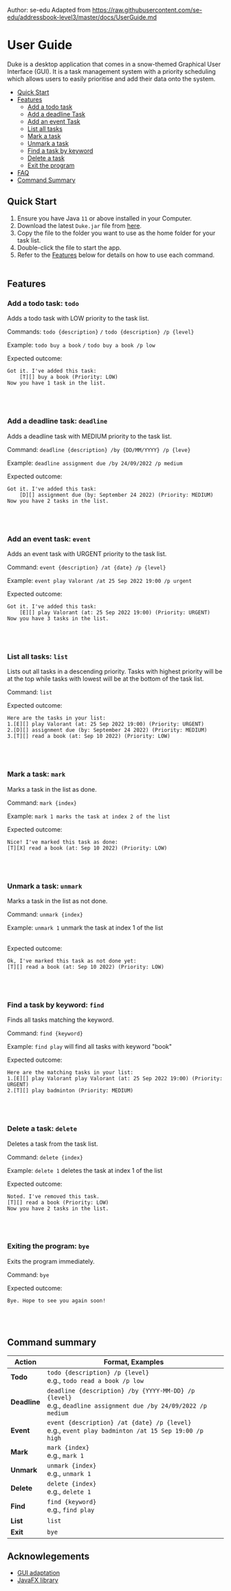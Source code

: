 Author: se-edu
Adapted from https://raw.githubusercontent.com/se-edu/addressbook-level3/master/docs/UserGuide.md

# User Guide
Duke is a desktop application that comes in a snow-themed Graphical User Interface (GUI).
It is a task management system with a priority scheduling which allows users to easily prioritise and add their data onto the system.

- [Quick Start](#quick-start)
- [Features](#features)
    * [Add a todo task](#add-a-todo-task-todo)
    * [Add a deadline Task](#add-a-deadline-task-deadline)
    * [Add an event Task](#add-an-event-task-event)
    * [List all tasks](#list-all-tasks-list)
    * [Mark a task](#mark-a-task-mark)
    * [Unmark a task](#unmark-a-task-unmark)
    * [Find a task by keyword](#find-a-task-by-keyword-find)
    * [Delete a task](#delete-a-task-delete)
    * [Exit the program](#exiting-the-program-bye)
- [FAQ](#faq)
- [Command Summary](#command-summary)

## Quick Start
1. Ensure you have Java `11` or above installed in your Computer.
2. Download the latest `Duke.jar` file from [here](https://github.com/wongyewjon/ip/releases/tag/v0.2).
3. Copy the file to the folder you want to use as the home folder for your task list.
4. Double-click the file to start the app.
5. Refer to the [Features](#Features) below for details on how to use each command.
   <br><br>

## Features
### Add a todo task: `todo`
Adds a todo task with LOW priority to the task list.

Commands: `todo {description}` `/` `todo {description} /p {level}`

Example: `todo buy a book` `/` `todo buy a book /p low`

Expected outcome:
```
Got it. I've added this task:
    [T][] buy a book (Priority: LOW)
Now you have 1 task in the list.
```
<br><br>

### Add a deadline task: `deadline`
Adds a deadline task with MEDIUM priority to the task list.

Command: `deadline {description} /by {DD/MM/YYYY} /p {leve}`

Example: `deadline assignment due /by 24/09/2022 /p medium`

Expected outcome:
```
Got it. I've added this task:
    [D][] assignment due (by: September 24 2022) (Priority: MEDIUM)
Now you have 2 tasks in the list.
```
<br><br>

### Add an event task: `event`
Adds an event task with URGENT priority to the task list.

Command: `event {description} /at {date} /p {level}`

Example: `event play Valorant /at 25 Sep 2022 19:00 /p urgent`

Expected outcome:
```
Got it. I've added this task:
    [E][] play Valorant (at: 25 Sep 2022 19:00) (Priority: URGENT)
Now you have 3 tasks in the list.
```
<br><br>

### List all tasks: `list`
Lists out all tasks in a descending priority. Tasks with highest priority will be at the top while tasks with lowest will be at the bottom of the task list.

Command: `list`

Expected outcome:
```
Here are the tasks in your list:
1.[E][] play Valorant (at: 25 Sep 2022 19:00) (Priority: URGENT)
2.[D][] assignment due (by: September 24 2022) (Priority: MEDIUM)
3.[T][] read a book (at: Sep 10 2022) (Priority: LOW)
```
<br><br>

### Mark a task: `mark`
Marks a task in the list as done.

Command: `mark {index}`

Example: `mark 1 marks the task at index 2 of the list`

Expected outcome:
```
Nice! I've marked this task as done:
[T][X] read a book (at: Sep 10 2022) (Priority: LOW)
```
<br><br>

### Unmark a task: `unmark`
Marks a task in the list as not done.

Command: `unmark {index}`

Example: `unmark 1` unmark the task at index 1 of the list <br> <br>

Expected outcome:
```
Ok, I've marked this task as not done yet:
[T][] read a book (at: Sep 10 2022) (Priority: LOW)
```
<br><br>

### Find a task by keyword: `find`
Finds all tasks matching the keyword.

Command: `find {keyword}`

Example: `find play` will find all tasks with keyword "book"

Expected outcome:
```
Here are the matching tasks in your list:
1.[E][] play Valorant play Valorant (at: 25 Sep 2022 19:00) (Priority: URGENT)
2.[T][] play badminton (Priority: MEDIUM)
```
<br><br>

### Delete a task: `delete`
Deletes a task from the task list.

Command: `delete {index}`

Example: `delete 1` deletes the task at index 1 of the list

Expected outcome:
```
Noted. I've removed this task.
[T][] read a book (Priority: LOW)
Now you have 2 tasks in the list.
```
<br><br>

### Exiting the program: `bye`
Exits the program immediately.

Command: `bye`

Expected outcome:
```
Bye. Hope to see you again soon!
```
<br><br>

## Command summary

Action | Format, Examples
--------|------------------
**Todo** | `todo {description} /p {level}` <br> e.g., `todo read a book /p low`
**Deadline** | `deadline {description} /by {YYYY-MM-DD} /p {level}` <br> e.g., `deadline assignment due /by 24/09/2022 /p medium`
**Event** | `event {description} /at {date} /p {level}` <br> e.g., `event play badminton /at 15 Sep 19:00 /p high`
**Mark** | `mark {index}`<br> e.g., `mark 1`
**Unmark** | `unmark {index}`<br> e.g., `unmark 1`
**Delete** | `delete {index}`<br> e.g., `delete 1`
**Find** | `find {keyword}` <br> e.g., `find play`
**List** | `list`
**Exit** | `bye`

## Acknowlegements
- [GUI adaptation](https://se-education.org/guides/tutorials/javaFx.html)
- [JavaFX library](https://openjfx.io/)